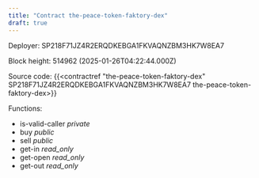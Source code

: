 ```yaml
---
title: "Contract the-peace-token-faktory-dex"
draft: true
---
```

Deployer: SP218F71JZ4R2ERQDKEBGA1FKVAQNZBM3HK7W8EA7


 



Block height: 514962 (2025-01-26T04:22:44.000Z)

Source code: {{<contractref "the-peace-token-faktory-dex" SP218F71JZ4R2ERQDKEBGA1FKVAQNZBM3HK7W8EA7 the-peace-token-faktory-dex>}}

Functions:

* is-valid-caller _private_
* buy _public_
* sell _public_
* get-in _read_only_
* get-open _read_only_
* get-out _read_only_
